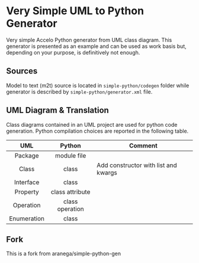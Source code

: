 Very Simple UML to Python Generator
===================================

Very simple Accelo Python generator from UML class diagram. This generator is presented as an example and can be used as work basis but, depending on your purpose, is definitively not enough.

## Sources ##
Model to text (m2t) source is located in `simple-python/codegen` folder while generator is described by `simple-python/generator.xml` file.

## UML Diagram & Translation ##
Class diagrams contained in an UML project are used for python code generation. Python compilation choices are reported in the following table.

| UML | Python  |Comment|
| :-: |:-------:|--------|
| Package | module file||
| Class | class |Add constructor with list and kwargs|
| Interface | class ||
| Property | class attribute ||
| Operation | class operation ||
| Enumeration | class ||

## Fork ##
This is a fork from aranega/simple-python-gen
